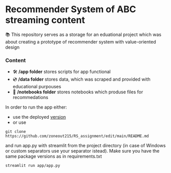 # Recommender System of ABC streaming content
📚 This repository serves as a storage for an eduational project which was about creating a prototype of recommender system with value-oriented design

### Content
* 🛠️ **/app folder** stores scripts for app functional  
* 💿 **/data folder** stores data, which was scraped and provided with educational purpouses  
* 📝 **/notebooks folder** stores notebooks which produse files for recommedations  

In order to run the app either: 
- use the deployed [version](https://share.streamlit.io/-/auth/app?redirect_uri=https%3A%2F%2Fzoneout215-rs-assignment-appapp-dr2x9o.streamlit.app%2F)
- or use
```
git clone https://github.com/zoneout215/RS_assignment/edit/main/README.md
``` 
and run app.py with streamlit from the project directory (in case of Windows or custom separators use your separator istead). Make sure you have the same package versions as in requirements.txt
```
streamlit run app/app.py
```


